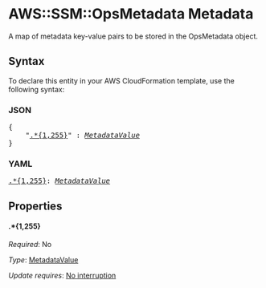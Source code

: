 # AWS::SSM::OpsMetadata Metadata

A map of metadata key-value pairs to be stored in the OpsMetadata object.

## Syntax

To declare this entity in your AWS CloudFormation template, use the following syntax:

### JSON

<pre>
{
    "<a href="#.*{1,255}" title=".*{1,255}">.*{1,255}</a>" : <i><a href="metadatavalue.md">MetadataValue</a></i>
}
</pre>

### YAML

<pre>
<a href="#.*{1,255}" title=".*{1,255}">.*{1,255}</a>: <i><a href="metadatavalue.md">MetadataValue</a></i>
</pre>

## Properties

#### \.*{1,255}

_Required_: No

_Type_: <a href="metadatavalue.md">MetadataValue</a>

_Update requires_: [No interruption](https://docs.aws.amazon.com/AWSCloudFormation/latest/UserGuide/using-cfn-updating-stacks-update-behaviors.html#update-no-interrupt)
